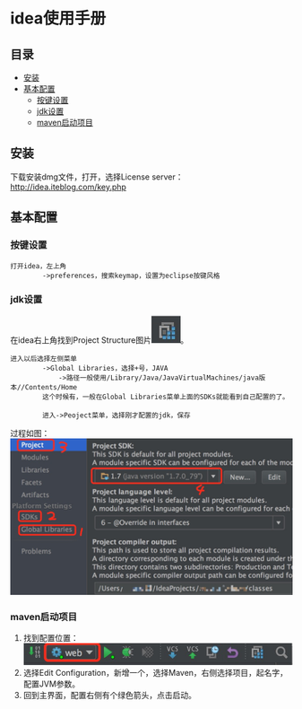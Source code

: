 # idea使用手册

## 目录
- [安装](#install)
- [基本配置](#setting)
    - [按键设置](#keymap)
    - [jdk设置](#jdk)
    - [maven启动项目](#mavenrun)

## <a name="install">安装</a>
下载安装dmg文件，打开，选择License server：http://idea.iteblog.com/key.php

## <a name="setting">基本配置</a>
### <a name="keymap">按键设置</a>
```
打开idea，左上角
        ->preferences，搜索keymap，设置为eclipse按键风格
```

### <a name="jdk">jdk设置</a>
在idea右上角找到Project Structure图片![projectStructure](./idea/projectStructure.png)。
```
进入以后选择左侧菜单
        ->Global Libraries，选择+号，JAVA
            ->路径一般使用/Library/Java/JavaVirtualMachines/java版本//Contents/Home
        这个时候有，一般在Global Libraries菜单上面的SDKs就能看到自己配置的了。
        
        进入->Peoject菜单，选择刚才配置的jdk，保存
```
过程如图：
![jdk](./idea/jdk.png)

### <a name="mavenrun">maven启动项目</a>
1. 找到配置位置：
    ![](./idea/mavenrun1.png)
2. 选择Edit Configuration，新增一个，选择Maven，右侧选择项目，起名字，配置JVM参数。
3. 回到主界面，配置右侧有个绿色箭头，点击启动。